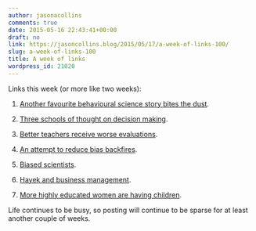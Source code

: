 ```yaml
---
author: jasonacollins
comments: true
date: 2015-05-16 22:43:41+00:00
draft: no
link: https://jasoncollins.blog/2015/05/17/a-week-of-links-100/
slug: a-week-of-links-100
title: A week of links
wordpress_id: 21020
---
```


Links this week (or more like two weeks):






	
  1. [Another favourite behavioural science story bites the dust](http://www.terryburnham.com/2015/04/a-trick-for-higher-sat-scores.html).

	
  2. [Three schools of thought on decision making](https://hbr.org/2015/05/from-economic-man-to-behavioral-economics).

	
  3. [Better teachers receive worse evaluations](http://www.npr.org/sections/ed/2014/09/26/345515451/student-course-evaluations-get-an-f).

	
  4. [An attempt to reduce bias backfires](http://digest.bps.org.uk/2015/04/why-message-that-were-all-prone-to.html).

	
  5. [Biased scientists](http://nautil.us/issue/24/error/the-trouble-with-scientists).

	
  6. [Hayek and business management](http://www.arnoldkling.com/blog/hayek-and-business-management/).

	
  7. [More highly educated women are having children](http://blogs.wsj.com/economics/2015/05/07/more-highly-educated-women-are-having-a-child-or-three/?mod=WSJBlog).




Life continues to be busy, so posting will continue to be sparse for at least another couple of weeks.
